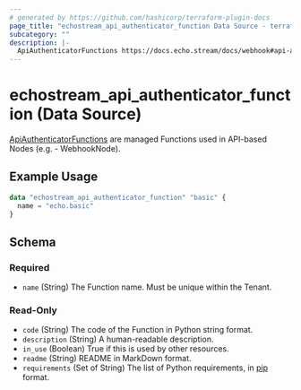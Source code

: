 ```yaml
---
# generated by https://github.com/hashicorp/terraform-plugin-docs
page_title: "echostream_api_authenticator_function Data Source - terraform-provider-echostream"
subcategory: ""
description: |-
  ApiAuthenticatorFunctions https://docs.echo.stream/docs/webhook#api-authenticator-function are managed Functions used in API-based Nodes (e.g. - WebhookNode).
---
```


# echostream_api_authenticator_function (Data Source)

[ApiAuthenticatorFunctions](https://docs.echo.stream/docs/webhook#api-authenticator-function) are managed Functions used in API-based Nodes (e.g. - WebhookNode).

## Example Usage

```terraform
data "echostream_api_authenticator_function" "basic" {
  name = "echo.basic"
}
```

<!-- schema generated by tfplugindocs -->
## Schema

### Required

- `name` (String) The Function name. Must be unique within the Tenant.

### Read-Only

- `code` (String) The code of the Function in Python string format.
- `description` (String) A human-readable description.
- `in_use` (Boolean) True if this is used by other resources.
- `readme` (String) README in MarkDown format.
- `requirements` (Set of String) The list of Python requirements, in [pip](https://pip.pypa.io/en/stable/reference/requirement-specifiers/) format.
